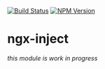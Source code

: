 [![Build Status](https://api.travis-ci.org/dscheerens/ngx-inject.svg?branch=master)](https://travis-ci.org/dscheerens/ngx-inject) [![NPM Version](https://img.shields.io/npm/v/ngx-inject.svg)](https://www.npmjs.com/package/ngx-inject)

# ngx-inject

_this module is work in progress_
